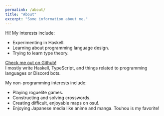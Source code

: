 ```yaml
---
permalink: /about/
title: "About"
excerpt: "Some information about me."
---
```


Hi! My interests include:

- Experimenting in Haskell.
- Learning about programming language design.
- Trying to learn type theory.

[Check me out on Github!](https://github.com/1Computer1)  
I mostly write Haskell, TypeScript, and things related to programming languages or Discord bots.  

My non-programming interests include:

- Playing roguelite games.
- Constructing and solving crosswords.
- Creating difficult, enjoyable maps on osu!.
- Enjoying Japanese media like anime and manga. Touhou is my favorite!
